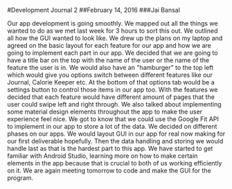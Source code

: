 #Development Journal 2
##February 14, 2016
###Jai Bansal 

Our app development is going smoothly. We mapped out all the things we wanted to do as we met last week for 3 hours to sort this out. We outlined all how the GUI wanted to look like. 
We drew up the plans on my laptop and agreed on the basic layout for each feature for our app and how we are going to implement each part in our app. We decided that we are going to have
a title bar on the top with the name of the user or the name of the feature the user is in. We would also have an "hamburger" to the top left which would give you options switch between
different features like our Journal, Calorie Keeper etc. At the bottom of that options tab would be a settings button to control those items in our app too. With the features we decided that
each feature would have different amount of pages that the user could swipe left and right through. We also talked about implementing some material design elements throughout the app to 
make the user experience feel nice. We got to know that we could use the Google Fit API to implement in our app to store a lot of the data. We decided on different phases on our apps. We would 
layout GUI in our app for real now making for our first deliverable hopefully. Then the data handling and storing we would handle last as that is the hardest part to this app. We have started to 
get familiar with Android Studio, learning more on how to make certain elements in the app because that is crucial to both of us working efficiently on it. We are again meeting tomorrow to code and 
make the GUI for the program.
